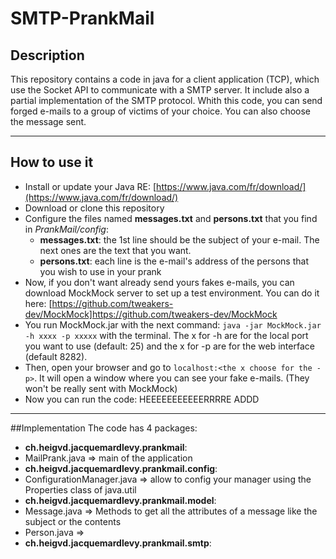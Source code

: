 # SMTP-PrankMail

## Description
This repository contains a code in java for a client application (TCP), which use the Socket API to communicate with a SMTP server.
It include also a partial implementation of the SMTP protocol.
Whith this code, you can send forged e-mails to a group of victims of your choice. You can also choose the message sent.

_____

## How to use it
* Install or update your Java RE: [https://www.java.com/fr/download/](https://www.java.com/fr/download/)
* Download or clone this repository
* Configure the files named **messages.txt** and **persons.txt** that you find in *PrankMail/config*:
  * **messages.txt**: the 1st line should be the subject of your e-mail. The next ones are the text that you want.
  * **persons.txt**: each line is the e-mail's address of the persons that you wish to use in your prank
* Now, if you don't want already send yours fakes e-mails, you can download MockMock server to set up a test environment. You can do it here: [https://github.com/tweakers-dev/MockMock]https://github.com/tweakers-dev/MockMock
* You run MockMock.jar with the next command: `java -jar MockMock.jar -h xxxx -p xxxxx` with the  terminal. The x for -h are for the local port you want to use (default: 25) and the x for -p are for the web interface (default 8282).
* Then, open your browser and go to `localhost:<the x choose for the -p>`. It will open a window where you can see your fake e-mails. (They won't be really sent with MockMock)
* Now you can run the code: HEEEEEEEEEEERRRRE ADDD

_____

##Implementation
The code has 4 packages:
* **ch.heigvd.jacquemardlevy.prankmail**: 
 * MailPrank.java => main of the application
* **ch.heigvd.jacquemardlevy.prankmail.config**:
 * ConfigurationManager.java => allow to config your manager using the Properties class of java.util
* **ch.heigvd.jacquemardlevy.prankmail.model**:
 * Message.java => Methods to get all the attributes of a message like the subject or the contents
 * Person.java => 
* **ch.heigvd.jacquemardlevy.prankmail.smtp**:

